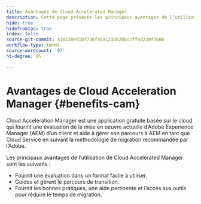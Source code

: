 ```yaml
---
title: Avantages de Cloud Accelerated Manager
description: Cette page présente les principaux avantages de l’utilisation de Cloud Acceleration Manager.
hide: true
hidefromtoc: true
index: false
source-git-commit: a38238ed1bf726fa5a123d820bc2ff4d220f3606
workflow-type: tm+mt
source-wordcount: '97'
ht-degree: 0%

---
```



# Avantages de Cloud Acceleration Manager {#benefits-cam}

Cloud Acceleration Manager est une application gratuite basée sur le cloud qui fournit une évaluation de la mise en oeuvre actuelle d’Adobe Experience Manager (AEM) d’un client et aide à gérer son parcours à AEM en tant que Cloud Service en suivant la méthodologie de migration recommandée par l’Adobe.

Les principaux avantages de l’utilisation de Cloud Accelerated Manager sont les suivants :

* Fournit une évaluation dans un format facile à utiliser.
* Guides et gèrent le parcours de transition.
* Fournit les bonnes pratiques, une aide pertinente et l’accès aux outils pour réduire le temps de migration.